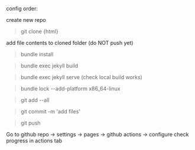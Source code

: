 config order:

create new repo

> git clone {html}

add file contents to cloned folder (do NOT push yet)

> bundle install

> bundle exec jekyll build

> bundle exec jekyll serve (check local build works)

> bundle lock --add-platform x86_64-linux

> git add --all 

> git commit -m 'add files' 

> git push

Go to github repo -> settings -> pages -> github actions -> configure
check progress in actions tab
